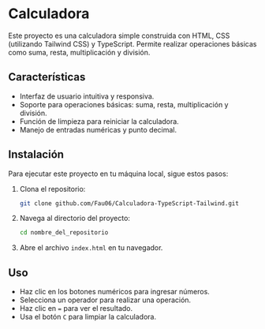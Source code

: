 # Calculadora

Este proyecto es una calculadora simple construida con HTML, CSS (utilizando Tailwind CSS) y TypeScript. Permite realizar operaciones básicas como suma, resta, multiplicación y división.

## Características

- Interfaz de usuario intuitiva y responsiva.
- Soporte para operaciones básicas: suma, resta, multiplicación y división.
- Función de limpieza para reiniciar la calculadora.
- Manejo de entradas numéricas y punto decimal.

## Instalación

Para ejecutar este proyecto en tu máquina local, sigue estos pasos:

1. Clona el repositorio:
   ```bash
   git clone github.com/Fau06/Calculadora-TypeScript-Tailwind.git
   ```

2. Navega al directorio del proyecto:
   ```bash
   cd nombre_del_repositorio
   ```

3. Abre el archivo `index.html` en tu navegador.

## Uso

- Haz clic en los botones numéricos para ingresar números.
- Selecciona un operador para realizar una operación.
- Haz clic en `=` para ver el resultado.
- Usa el botón `C` para limpiar la calculadora.